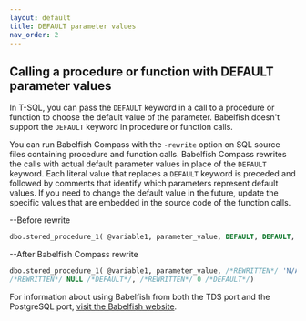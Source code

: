 ```yaml
---
layout: default
title: DEFAULT parameter values
nav_order: 2
---
```


## Calling a procedure or function with DEFAULT parameter values

In T-SQL, you can pass the `DEFAULT` keyword in a call to a procedure or function to choose the default value of the parameter. Babelfish doesn't support the `DEFAULT` keyword in procedure or function calls.

You can run Babelfish Compass with the `-rewrite` option on SQL source files containing procedure and function calls. Babelfish Compass rewrites the calls with actual default parameter values in place of the `DEFAULT` keyword. Each literal value that replaces a `DEFAULT` keyword is preceded and followed by comments that identify which parameters represent default values. If you need to change the default value in the future, update the specific values that are embedded in the source code of the function calls.

--Before rewrite

```sql
dbo.stored_procedure_1( @variable1, parameter_value, DEFAULT, DEFAULT, DEFAULT)
```

--After Babelfish Compass rewrite

```sql
dbo.stored_procedure_1( @variable1, parameter_value, /*REWRITTEN*/ 'N/A' /*DEFAULT*/,
/*REWRITTEN*/ NULL /*DEFAULT*/, /*REWRITTEN*/ 0 /*DEFAULT*/)
```

For information about using Babelfish from both the TDS port and the PostgreSQL port, [visit the Babelfish website](https://babelfishpg.org/docs/usage/interoperability/).
